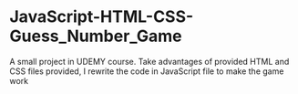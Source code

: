 # JavaScript-HTML-CSS-Guess_Number_Game
 A small project in UDEMY course. 
 Take advantages of provided HTML and CSS files provided, I rewrite the code in JavaScript file to make the game work
